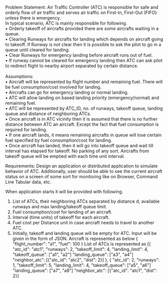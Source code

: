 Problem Statement: Air Traffic Controller (ATC) is responsible for safe and orderly flow of air traffic and serves air traffic on First-In, First-Out (FIFO) unless there is emergency. <br>
In typical scenario, ATC is mainly responsible for following. <br>
• Orderly takeoff of aircrafts provided there are some aircrafts waiting in a queue. <br>
• Clearing Runways for aircrafts for landing which depends on aircraft going to takeoff. If Runway is not clear then it is possible to ask the pilot to go in a queue until cleared for landing. <br>
• Clear Runways for emergency landing before aircraft runs out of fuel. <br>
• If runway cannot be cleared for emergency landing then ATC can ask pilot to redirect flight to nearby airport separated by certain distance. <br>
 <br>
Assumptions: <br>
• Aircraft will be represented by flight number and remaining fuel. There will be fuel consumption/cost involved for landing.  <br>
• Aircrafts can go for emergency landing or normal landing. <br>
• ATC will allow landing on based landing priority (emergency/normal) and remaining fuel. <br>
• ATC will be represented by ATC_ID, no. of runways, takeoff queue, landing queue and distance of neighboring ATCs. <br>
• Once aircraft is in ATC vicinity then it is assumed that there is no further distance between ATC an aircraft. Except the fact that fuel consumption is required for landing. <br>
• If one aircraft lands, it means remaining aircrafts in queue will lose certain fuel specified by fuel consumption/cost for landing. <br>
• Once aircraft has landed, then it will go into takeoff queue and wait till interval has elapsed for takeoff. No parking of any sort. Aircrafts from takeoff queue will be emptied with each time unit interval. <br>


Requirements: 
Design an application or distributed application to simulate behavior of ATC.
Additionally, user should be able to see the current aircraft status on a screen of some sort for monitoring like on Browser, Command Line Tabular data, etc.

When application starts it will be provided with following.
1. List of ATCs, their neighboring ATCs separated by distance d, available runways and max landing/takeoff queue limit.
2. Fuel consumption/cost for landing of an aircraft.
3. Interval (time units) of takeoff for each aircraft.
4. Fuel cost per Distance unit in case aircraft needs to travel to another ATC.
5. Initially, takeoff and landing queue will be empty for ATC.
Input will be given in the form of JSON.
Aircraft is represented as below
{
 "flight_number": "a1",
 "fuel": 100
}
List of ATCs is represented as
[{
 "atc_id": "atc1",
 "runways": 2,
 "takeoff_limit": 4,
 "landing_limit": 4,
 "takeoff_queue": ["a1", "a2"]
 "landing_queue": ["a3", "a4"]
 "neighbor_atc": [{"atc_id": "atc2", "dist": 2}]
},
{
 "atc_id": 2,
 "runways": 1,
 "takeoff_limit": 5,
 "landing_limit": 4,
 "takeoff_queue": ["a5", "a6"]
 "landing_queue": ["a7", "a8"]
 "neighbor_atc": [{"atc_id": "atc1", "dist": 2}]
